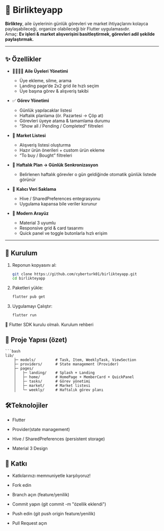 # 🏡 Birlikteyapp

**Birliktey**, aile üyelerinin günlük görevleri ve market ihtiyaçlarını kolayca paylaşabileceği, organize olabileceği bir Flutter uygulamasıdır.  
Amaç: **Ev işleri & market alışverişini basitleştirmek, görevleri adil şekilde paylaştırmak.**

---

## ✨ Özellikler

- 👨‍👩‍👧‍👦 **Aile Üyeleri Yönetimi**
    - Üye ekleme, silme, arama
    - Landing page’de 2x2 grid ile hızlı seçim
    - Üye başına görev & alışveriş takibi

- ✅ **Görev Yönetimi**
    - Günlük yapılacaklar listesi
    - Haftalık planlama (ör. Pazartesi → Çöp at)
    - Görevleri üyeye atama & tamamlama durumu
    - “Show all / Pending / Completed” filtreleri

- 🛒 **Market Listesi**
    - Alışveriş listesi oluşturma
    - Hazır ürün önerileri + custom ürün ekleme
    - “To buy / Bought” filtreleri

- 📅 **Haftalık Plan → Günlük Senkronizasyon**
    - Belirlenen haftalık görevler o gün geldiğinde otomatik günlük listede görünür

- 💾 **Kalıcı Veri Saklama**
    - Hive / SharedPreferences entegrasyonu
    - Uygulama kapansa bile veriler korunur

- 🎨 **Modern Arayüz**
    - Material 3 uyumlu
    - Responsive grid & card tasarımı
    - Quick panel ve toggle butonlarla hızlı erişim

---

## 🚀 Kurulum

1. Reponun kopyasını al:
   ```bash
   git clone https://github.com/cyberturk01/birlikteyapp.git
   cd birlikteyapp

2. Paketleri yükle:
    ```bash
    flutter pub get


3. Uygulamayı Çalıştır:
    ```bash
    flutter run


📌 Flutter SDK kurulu olmalı. Kurulum rehberi

##  **📂 Proje Yapısı (özet)**
    ```bash 
    lib/
        ├─ models/         # Task, Item, WeeklyTask, ViewSection
        ├─ providers/      # State management (Provider)
        ├─ pages/
        │   ├─ landing/    # Splash + Landing
        │   ├─ home/       # HomePage + MemberCard + QuickPanel
        │   ├─ tasks/      # Görev yönetimi
        │   ├─ market/     # Market listesi
        │   └─ weekly/     # Haftalık görev planı    


##  **🛠️Teknolojiler**

  - Flutter

  - Provider(state management)

  - Hive / SharedPreferences (persistent storage)

  - Material 3 Design

##  **🤝 Katkı**


  - Katkılarınızı memnuniyetle karşılıyoruz!

  - Fork edin
    
  - Branch açın (feature/yenilik)
    
  - Commit yapın (git commit -m "özellik eklendi")
    
  - Push edin (git push origin feature/yenilik)
    
  - Pull Request açın
